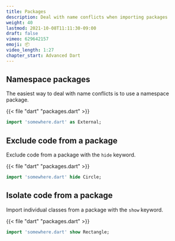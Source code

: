 ```yaml
---
title: Packages
description: Deal with name conflicts when importing packages
weight: 40
lastmod: 2021-10-08T11:11:30-09:00
draft: false
vimeo: 629642157
emoji: 📦
video_length: 1:27
chapter_start: Advanced Dart
---
```


## Namespace packages

The easiest way to deal with name conflicts is to use a namespace package.

{{< file "dart" "packages.dart" >}}
```dart
import 'somewhere.dart' as External;
```

## Exclude code from a package

Exclude code from a package with the `hide` keyword.

{{< file "dart" "packages.dart" >}}
```dart
import 'somewhere.dart' hide Circle;
```

## Isolate code from a package

Import individual classes from a package with the `show` keyword.

{{< file "dart" "packages.dart" >}}
```dart
import 'somewhere.dart' show Rectangle;
```